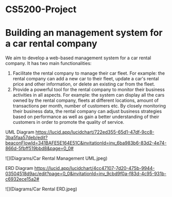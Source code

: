 # CS5200-Project
# Building an management system for a car rental company
We aim to develop a web-based management system for a car rental company. It has two main functionalities: 
1. Facilitate the rental company to manage their car fleet. For example: the rental company can add a new car to their fleet, update a car's rental price and other information, or delete an existing car from the fleet. 
2. Provide a powerful tool for the rental company to monitor their business activities in all aspects. For example: the system can display all the cars owned by the rental company, fleets at different locations, amount of transactions per month, number of customers etc. By closely monitoring their business data, the rental company can adjust business strategies based on performance as well as gain a better understanding of their customers in order to promote the quality of service. 

UML Diagram
https://lucid.app/lucidchart/722ed355-65d1-47df-9cc8-3ba5faa57deb/edit?beaconFlowId=341BAFE5E164E51C&invitationId=inv_6ba983b6-83d2-4e74-866d-5fbff519bbd8&page=0_0#

![](Diagrams/Car Rental Management UML.jpeg)

ERD Diagram
https://lucid.app/lucidchart/4cc47107-7d20-475b-9944-03504518d9ac/edit?page=0_0&invitationId=inv_9cbd9f0a-f83d-4c95-931b-c6932ece15a2#

![](Diagrams/Car Rental ERD.jpeg)


